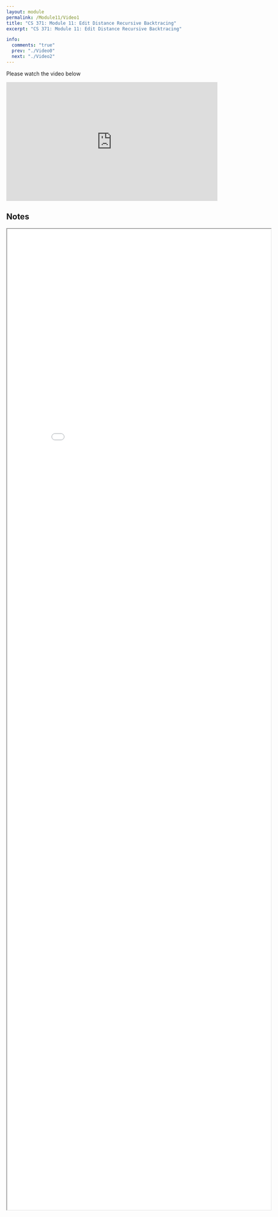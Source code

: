 ```yaml
---
layout: module
permalink: /Module11/Video1
title: "CS 371: Module 11: Edit Distance Recursive Backtracing"
excerpt: "CS 371: Module 11: Edit Distance Recursive Backtracing"

info:
  comments: "true"
  prev: "./Video0"
  next: "./Video2"
---
```


<p>
Please watch the video below
</p>

<iframe width="560" height="315" src="https://www.youtube.com/embed/5wfvNjZR4lI" frameborder="0" allow="accelerometer; autoplay; clipboard-write; encrypted-media; gyroscope; picture-in-picture" allowfullscreen></iframe>

<h2>Notes</h2>

<iframe src = "../images/Module11/EditBacktraceRecursive.html" width="700" height="2600">